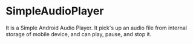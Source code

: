 # SimpleAudioPlayer
It is a Simple Android Audio Player.
It pick's up an audio file from internal storage of mobile device,
and can play, pause, and stop it.
